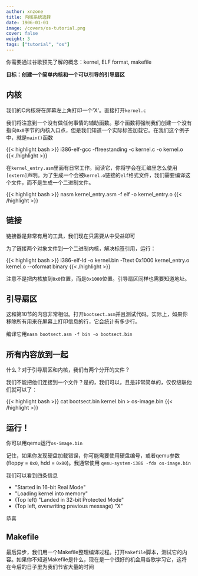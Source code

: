 ```yaml
---
author: xnzone 
title: 内核系统选择
date: 1906-01-01
image: /covers/os-tutorial.png
cover: false 
weight: 3
tags: ["tutorial", "os"]
---
```



你需要通过谷歌预先了解的概念：kernel, ELF format, makefile

**目标：创建一个简单内核和一个可以引导的引导扇区**

## 内核

我们的C内核将在屏幕左上角打印一个'X'。直接打开`kernel.c`

我们将注意到一个没有做任何事情的辅助函数。那个函数将强制我们创建一个没有指向`0x0`字节的内核入口点，但是我们知道一个实际标签加载它。在我们这个例子中，就是`main()`函数

{{< highlight bash >}}
i386-elf-gcc -ffreestanding -c kernel.c -o kernel.o
{{< /highlight  >}}

在`kernel_entry.asm`里面有日常工作。阅读它，你将学会在汇编里怎么使用`[extern]`声明。为了生成一个会被`kernel.o`链接的`elf`格式文件，我们需要编译这个文件，而不是生成一个二进制文件。

{{< highlight bash >}}
nasm kernel_entry.asm -f elf -o kernel_entry.o
{{< /highlight  >}}

## 链接

链接器是非常有用的工具，我们现在只需要从中受益即可

为了链接两个对象文件到一个二进制内核，解决标签引用，运行：

{{< highlight bash >}}
i386-elf-ld -o kernel.bin -Ttext 0x1000 kernel_entry.o kernel.o --oformat binary
{{< /highlight  >}}

注意不是把内核放到`0x0`位置，而是`0x1000`位置。引导扇区同样也需要知道地址。

## 引导扇区

这和第10节的内容非常相似。打开`bootsect.asm`并且测试代码。实际上，如果你移除所有用来在屏幕上打印信息的行，它会统计有多少行。

编译它用`nasm bootsect.asm -f bin -o bootsect.bin`

## 所有内容放到一起

什么？对于引导扇区和内核，我们有两个分开的文件？

我们不能把他们连接到一个文件？是的，我们可以，且是非常简单的，仅仅级联他们就可以了：

{{< highlight bash >}}
cat bootsect.bin kernel.bin > os-image.bin
{{< /highlight  >}}

## 运行！

你可以用qemu运行`os-image.bin`

记住，如果你发现硬盘加载错误，你可能需要使用硬盘编号，或者qemu参数(floppy = `0x0`, hdd = `0x80`)。我通常使用 `qemu-system-i386 -fda os-image.bin`

我们可以看到四条信息

- "Started in 16-bit Real Mode"
- "Loading kernel into memory"
- (Top left) "Landed in 32-bit Protected Mode"
- (Top left, overwriting previous message) "X"

恭喜

## Makefile

最后异步，我们用一个Makefile整理编译过程。打开`Makefile`脚本，测试它的内容。如果你不知道Makefile是什么，现在是一个很好的机会用谷歌学习它，这将在今后的日子里为我们节省大量的时间